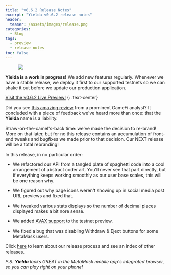 ```yaml
---
title: "v0.6.2 Release Notes"
excerpt: "Yielda v0.6.2 release notes"
header:
  teaser: /assets/images/release.png
categories:
  - Blog
tags:
  - preview
  - release notes
toc: false
---
```


<figure class="align-left" style="margin-top: 10px; margin-bottom: 10px; width: 150px;">
    <img src="{{ site.url }}{{ site.baseurl }}/assets/images/release.png">
</figure>

**Yielda is a work in progress!** We add new features regularly. Whenever we have a stable release, we deploy it first to our supported testnets so we can shake it out before we update our production application.

<a class="btn btn--primary btn--large" href="https://app-git-preview-0-6-2-ponzifarm.vercel.app/" target="blank">Visit the v0.6.2 Live Preview!</a>
{:  .text-center}

Did you see [this amazing review](/blog/glowing-review) from a prominent GameFi analyst? It concluded with a piece of feedback we've heard more than once: that the **Yielda** name is a liability.

Straw-on-the-camel's-back time: we've made the decision to re-brand! More on that later, but for no this release contains an accumulation of front-end tweaks and bugfixes we made prior to that decision. Our NEXT release will be a total rebranding!

In this release, in no particular order:

* We refactored our API from a tangled plate of spaghetti code into a cool arrangement of abstract coder art. You'll never see that part directly, but if everything keeps working smoothly as our user base scales, this will be one reason why.

* We figured out why page icons weren't showing up in social media post URL previews and fixed that.

* We tweaked various stats displays so the number of decimal places displayed makes a bit nore sense.

* We added [AVAX support](https://preview.yielda.io/avax) to the testnet preview.

* We fixed a bug that was disabling Withdraw & Eject buttons for some MetaMask users.

Click [here](/blog/releases) to learn about our release process and see an index of other releases.

_P.S. **Yielda** looks GREAT in the MetaMask mobile app's integrated browser, so you can play right on your phone!_
